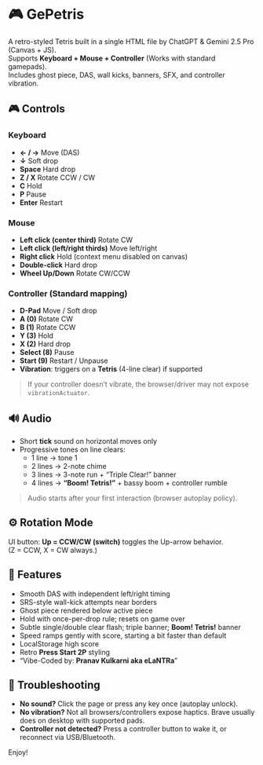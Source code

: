 # 🎮 GePetris

A retro-styled Tetris built in a single HTML file by ChatGPT & Gemini 2.5 Pro (Canvas + JS).  
Supports **Keyboard + Mouse + Controller** (Works with standard gamepads).  
Includes ghost piece, DAS, wall kicks, banners, SFX, and controller vibration.


## 🎮 Controls

### Keyboard
- **← / →** Move (DAS)  
- **↓** Soft drop  
- **Space** Hard drop  
- **Z / X** Rotate CCW / CW  
- **C** Hold  
- **P** Pause  
- **Enter** Restart

### Mouse
- **Left click (center third)** Rotate CW  
- **Left click (left/right thirds)** Move left/right  
- **Right click** Hold (context menu disabled on canvas)  
- **Double-click** Hard drop  
- **Wheel Up/Down** Rotate CW/CCW

### Controller (Standard mapping)
- **D-Pad** Move / Soft drop  
- **A (0)** Rotate CW  
- **B (1)** Rotate CCW  
- **Y (3)** Hold  
- **X (2)** Hard drop  
- **Select (8)** Pause  
- **Start (9)** Restart / Unpause  
- **Vibration**: triggers on a **Tetris** (4-line clear) if supported

> If your controller doesn’t vibrate, the browser/driver may not expose `vibrationActuator`.

## 🔊 Audio
- Short **tick** sound on horizontal moves only  
- Progressive tones on line clears:
  - 1 line → tone 1  
  - 2 lines → 2-note chime  
  - 3 lines → 3-note run + “Triple Clear!” banner  
  - 4 lines → **“Boom! Tetris!”** + bassy boom + controller rumble  

> Audio starts after your first interaction (browser autoplay policy).

## ⚙️ Rotation Mode
UI button: **Up = CCW/CW (switch)** toggles the Up-arrow behavior.  
(Z = CCW, X = CW always.)

## 🧠 Features
- Smooth DAS with independent left/right timing  
- SRS-style wall-kick attempts near borders  
- Ghost piece rendered below active piece  
- Hold with once-per-drop rule; resets on game over  
- Subtle single/double clear flash; triple banner; **Boom! Tetris!** banner  
- Speed ramps gently with score, starting a bit faster than default  
- LocalStorage high score  
- Retro **Press Start 2P** styling  
- “Vibe-Coded by: **Pranav Kulkarni aka eLaNTRa**”

## 🐛 Troubleshooting
- **No sound?** Click the page or press any key once (autoplay unlock).  
- **No vibration?** Not all browsers/controllers expose haptics. Brave usually does on desktop with supported pads.  
- **Controller not detected?** Press a controller button to wake it, or reconnect via USB/Bluetooth.

Enjoy!
